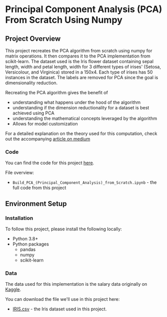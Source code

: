 # Principal Component Analysis (PCA) From Scratch Using Numpy
## Project Overview
This project recreates the PCA algorithm from scratch using numpy for matrix operations. It then compares it to the PCA implementation from scikit-learn. The dataset used is the Iris flower dataset containing sepal length, width and petal length, width for 3 different types of irises' (Setosa, Versicolour, and Virginica) stored in a 150x4. Each type of irises has 50 instances in the dataset. The labels are removed for PCA since the goal is dimensionality reduction.

Recreating the PCA algorithm gives the benefit of

* understanding what happens under the hood of the algorithm
* understanding if the dimension reductionality for a dataset is best achieved using PCA
* understanding the mathematical concepts leveraged by the algorithm
* Allows for model customization

For a detailed explanation on the theory used for this computation, check out the accompanying [article on medium](https://medium.com/@ayoakinkugbe/linear-regression-from-scratch-using-matrices-991df6e28f62)

### Code
You can find the code for this project [here](https://github.com/ayoakin/PCA_from_Scratch/blob/main/Build_PCA_(Principal_Component_Analysis)_from_Scratch.ipynb).

File overview:

* `Build_PCA_(Principal_Component_Analysis)_from_Scratch.ipynb` - the full code from this project


## Environment Setup

### Installation
To follow this project, please install the following locally:

* Python 3.8+
* Python packages
  * pandas
  * numpy
  * scikit-learn

### Data

The data used for this implementation is the salary data originally on [Kaggle](https://www.kaggle.com/datasets/uciml/iris).

You can download the file we'll use in this project here:

* [IRIS.csv](https://github.com/ayoakin/PCA_from_Scratch/blob/main/IRIS.csv) - the Iris dataset used in this project.
